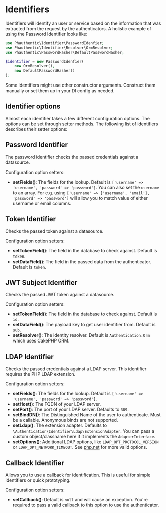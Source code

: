 # Identifiers

Identifiers will identify an user or service based on the information that was extracted from the request by the authenticators. A holistic example of using the Password Identifier looks like:

```php
use Phauthentic\Identifier\PasswordIdenfier;
use Phauthentic\Identifier\Resolver\OrmResolver;
use Phauthentic\PasswordHasher\DefaultPasswordHasher;

$identifier = new PasswordIdenfier(
    new OrmResolver(),
    new DefaultPasswordHasher()
);
```

Some identifiers might use other constructor arguments. Construct them manually or set them up in your DI config as needed.

## Identifier options

Almost each identifier takes a few different configuration options. The options can be set through setter methods. The following list of identifiers describes their setter options: 


## Password Identifier

The password identifier checks the passed credentials against a datasource.

Configuration option setters:

* **setFields()**: The fields for the lookup. Default is `['username' => 'username', 'password' => 'password']`.
  You can also set the `username` to an array. For e.g. using
  `['username' => ['username', 'email'], 'password' => 'password']` will allow
  you to match value of either username or email columns.

## Token Identifier

Checks the passed token against a datasource.

Configuration option setters:

* **setTokenField()**: The field in the database to check against. Default is `token`.
* **setDataField()**: The field in the passed data from the authenticator. Default is `token`.

## JWT Subject Identifier

Checks the passed JWT token against a datasource.

Configuration option setters:

* **setTokenField()**: The field in the database to check against. Default is `id`.
* **setDataField()**: The payload key to get user identifier from. Default is `sub`.
* **setResolver()**: The identity resolver. Default is `Authentication.Orm` which uses CakePHP ORM.

## LDAP Identifier

Checks the passed credentials against a LDAP server. This identifier requires the PHP LDAP extension.

Configuration option setters:

* **setFields()**: The fields for the lookup. Default is `['username' => 'username', 'password' => 'password']`.
* **setHost()**: The FQDN of your LDAP server.
* **setPort()**: The port of your LDAP server. Defaults to `389`.
* **setBindDN()**: The Distinguished Name of the user to authenticate. Must be a callable. Anonymous binds are not supported.
* **setLdap()**: The extension adapter. Defaults to `\Authentication\Identifier\Ldap\ExtensionAdapter`.
  You can pass a custom object/classname here if it implements the `AdapterInterface`.
* **setOptions()**: Additional LDAP options, like `LDAP_OPT_PROTOCOL_VERSION` or `LDAP_OPT_NETWORK_TIMEOUT`.
  See [php.net](http://php.net/manual/en/function.ldap-set-option.php) for more valid options.

## Callback Identifier

Allows you to use a callback for identification. This is useful for simple identifiers or quick prototyping.

Configuration option setters:

* **setCallback()**: Default is `null` and will cause an exception. You're required to pass a valid callback to this option to use the authenticator.
